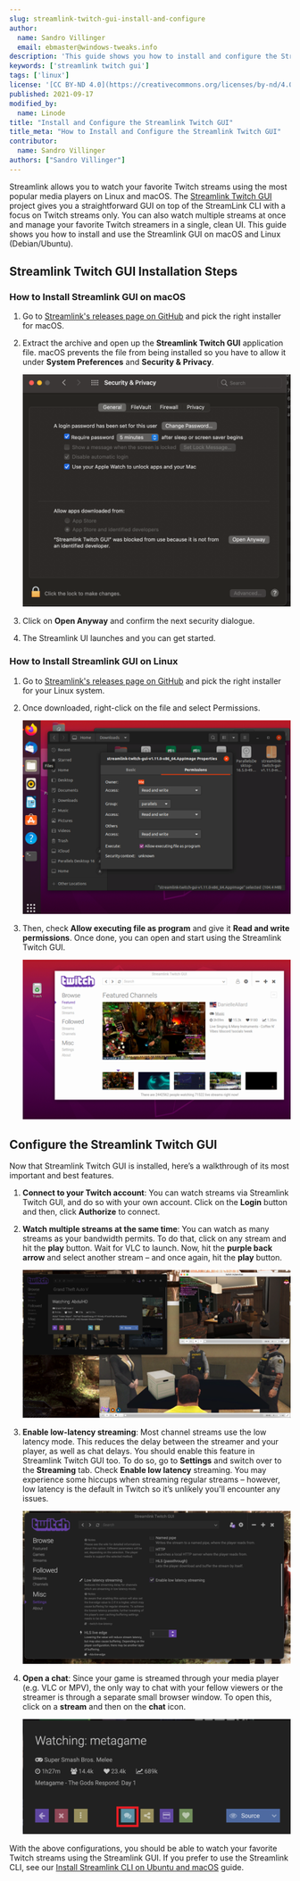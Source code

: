 ```yaml
---
slug: streamlink-twitch-gui-install-and-configure
author:
  name: Sandro Villinger
  email: ebmaster@windows-tweaks.info
description: 'This guide shows you how to install and configure the Streamlink Twitch GUI on macOS and Linux distributions.'
keywords: ['streamlink twitch gui']
tags: ['linux']
license: '[CC BY-ND 4.0](https://creativecommons.org/licenses/by-nd/4.0)'
published: 2021-09-17
modified_by:
  name: Linode
title: "Install and Configure the Streamlink Twitch GUI"
title_meta: "How to Install and Configure the Streamlink Twitch GUI"
contributor:
  name: Sandro Villinger
authors: ["Sandro Villinger"]
---
```

Streamlink allows you to watch your favorite Twitch streams using the most popular media players on Linux and macOS. The [Streamlink Twitch GUI](https://streamlink.github.io/streamlink-twitch-gui/) project gives you a straightforward GUI on top of the StreamLink CLI with a focus on Twitch streams only. You can also watch multiple streams at once and manage your favorite Twitch streamers in a single, clean UI. This guide shows you how to install and use the Streamlink GUI on macOS and Linux (Debian/Ubuntu).

## Streamlink Twitch GUI Installation Steps

### How to Install Streamlink GUI on macOS

1. Go to [Streamlink's releases page on GitHub](https://github.com/streamlink/streamlink-twitch-gui/releases) and pick the right installer for macOS.

1. Extract the archive and open up the **Streamlink Twitch GUI** application file. macOS prevents the file from being installed so you have to allow it under **System Preferences** and **Security & Privacy**.

    ![Access your macOS security and privacy settings](macos-security-privacy-preferences.png)

1. Click on **Open Anyway** and confirm the next security dialogue.

1. The Streamlink UI launches and you can get started.

### How to Install Streamlink GUI on Linux

1. Go to [Streamlink's releases page on GitHub](https://github.com/streamlink/streamlink-twitch-gui/releases) and pick the right installer for your Linux system.

1. Once downloaded, right-click on the file and select Permissions.

    ![Right-click on the downloaded file and select Permissions](open-permissions-dialog-window.png)

1. Then, check **Allow executing file as program** and give it **Read and write permissions**. Once done, you can open and start using the Streamlink Twitch GUI.

    ![View the Streamlink Twitch GUI](streamlink-twitch-gui.png)

## Configure the Streamlink Twitch GUI

Now that Streamlink Twitch GUI is installed, here’s a walkthrough of its most important and best features.

1. **Connect to your Twitch account**: You can watch streams via Streamlink Twitch GUI, and do so with your own account. Click on the **Login** button and then, click **Authorize** to connect.

1. **Watch multiple streams at the same time**: You can watch as many streams as your bandwidth permits. To do that, click on any stream and hit the **play** button. Wait for VLC to launch. Now, hit the **purple back arrow** and select another stream – and once again, hit the **play** button.

    ![After VLC launches, click on the purple back arrow and select another stream.](watch-multiple-twitch-streams.png)

1. **Enable low-latency streaming**: Most channel streams use the low latency mode. This reduces the delay between the streamer and your player, as well as chat delays. You should enable this feature in Streamlink Twitch GUI too. To do so, go to **Settings** and switch over to the **Streaming** tab. Check **Enable low latency** streaming. You may experience some hiccups when streaming regular streams – however, low latency is the default in Twitch so it’s unlikely you'll encounter any issues.

    ![Access your Streamlink Twitch settings and enable low latency streaming.](enable-low-latency-settings.png)

1. **Open a chat**: Since your game is streamed through your media player (e.g. VLC or MPV), the only way to chat with your fellow viewers or the streamer is through a separate small browser window. To open this, click on a **stream** and then on the **chat** icon.

    ![Click on the chat icon to open a stream's chat window.](open-a-stream-chat.png)

With the above configurations, you should be able to watch your favorite Twitch streams using the Streamlink GUI. If you prefer to use the Streamlink CLI, see our [Install Streamlink CLI on Ubuntu and macOS](/docs/guides/how-to-install-streamlink-cli-on-ubuntu-macos/) guide.
